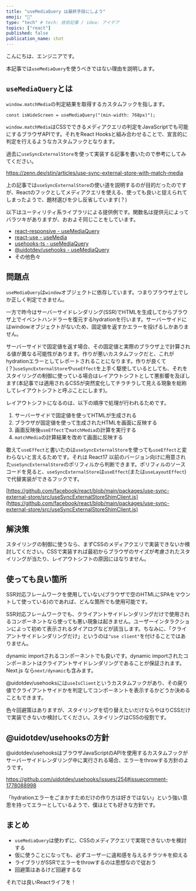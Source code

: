 ```yaml
---
title: "useMediaQuery は最終手段にしよう"
emoji: "📵"
type: "tech" # tech: 技術記事 / idea: アイデア
topics: ["react"]
published: false
publication_name: chot
---
```


こんにちは、エンジニアです。

本記事では`useMediaQuery`を使うべきではない理由を説明します。

## `useMediaQuery`とは

`window.matchMedia`の判定結果を取得するカスタムフックを指します。

```tsx
const isWideScreen = useMediaQuery("(min-width: 768px)");
```

`window.matchMedia`はCSSでできるメディアクエリの判定をJavaScriptでも可能にするブラウザAPIです。それをReact Hooksと組み合わせることで、宣言的に判定を行えるようなカスタムフックとなります。

過去に`useSyncExternalStore`を使って実装する記事を書いたので参考にしてみてください。

https://zenn.dev/stin/articles/use-sync-external-store-with-match-media

上の記事では`useSyncExternalStore`の使い道を説明するのが目的だったのですが、Reactのフックとしてメディアクエリを使える、使っても良いと捉えられてしまったようで、題材選びを少し反省しています(？)

以下はユーティリティ系ライブラリによる提供例です。関数名は提供元によってバラツキがありますが、おおよそ同じことをしています。

- [react-responsive - useMediaQuery](https://github.com/yocontra/react-responsive/blob/516ef9b9b39966f399356c1389bf871321846b1a/src/useMediaQuery.ts)
- [react-use - useMedia](https://github.com/streamich/react-use/blob/ade8d3905f544305515d010737b4ae604cc51024/src/useMedia.ts)
- [usehooks-ts - useMediaQuery](https://github.com/juliencrn/usehooks-ts/blob/20667273744a22dd2cd2c48c38cd3c10f254ae47/packages/usehooks-ts/src/useMediaQuery/useMediaQuery.ts)
- [@uidotdev/usehooks - useMediaQuery](https://github.com/uidotdev/usehooks/blob/90fbbb4cc085e74e50c36a62a5759a40c62bb98e/index.js#L785-L857)
- その他色々

## 問題点

`useMediaQuery`は`window`オブジェクトに依存しています。つまりブラウザ上でしか正しく判定できません。

一方で昨今はサーバーサイドレンダリング(SSR)でHTMLを生成してからブラウザ上でイベントハンドラーを復元するhydrationを行います。サーバーサイドにはwindowオブジェクトがないため、固定値を返すかエラーを投げるしかありません。

サーバーサイドで固定値を返す場合、その固定値と実際のブラウザ上で計算される値が異なる可能性があります。作りが悪いカスタムフックだと、これがhydrationエラーとしてレポートされることになります。作りが良くて(？)`useSyncExternalStore`や`useEffect`を上手く駆使しているとしても、それをスタイリングの制御に使っている場合はレイアウトシフトとして悪影響を及ぼします(本記事では適用されるCSSが突然変化してチラチラして見える現象を総称してレイアウトシフトと呼ぶことにします)。

レイアウトシフトになるのは、以下の順序で処理が行われるためです。

1. サーバーサイドで固定値を使ってHTMLが生成される
2. ブラウザが固定値を使って生成されたHTMLを画面に反映する
3. 画面反映後`useEffect`で`matchMedia`の計算を実行する
4. `matchMedia`の計算結果を改めて画面に反映する

敢えて`useEffect`と書いたのは`useSyncExternalStore`を使っても`useEffect`と変わらないと言えるためです。それは React17 以前のバージョン向けに用意された`useSyncExternalStore`のポリフィルから判断できます。ポリフィルのソースコードを見ると、`useSyncExternalStore`は`useEffect`(または`useLayoutEffect`)で代替実装ができるフックです。

[https://github.com/facebook/react/blob/main/packages/use-sync-external-store/src/useSyncExternalStoreShimClient.js](https://github.com/facebook/react/blob/main/packages/use-sync-external-store/src/useSyncExternalStoreShimClient.js)

## 解決策

スタイリングの制御に使うなら、まずCSSのメディアクエリで実装できないか検討してください。CSSで実装すれば最初からブラウザのサイズが考慮されたスタイリングが当たり、レイアウトシフトの原因にはなりません。

## 使っても良い箇所

SSR対応フレームワークを使用していない(ブラウザで空のHTMLにSPAをマウントして使っている)のであれば、どんな箇所でも使用可能です。

SSR対応フレームワークでも、クライアントサイドレンダリングだけで使用されるコンポーネントなら使っても悪い現象は起きません。ユーザーインタラクションによって初めて表示されるダイアログなどが該当します。ちなみに、「クライアントサイドレンダリングだけ」というのは`"use client"`を付けることではありません。

dynamic importされるコンポーネントでも良いです。dynamic importされたコンポーネントはクライアントサイドレンダリングであることが保証されます。Next.js なら`next/dynamic`も含みます。

@uidotdev/usehooksには`useIsClient`というカスタムフックがあり、その戻り値でクライアントサイドかを判定してコンポーネントを表示するかどうか決めることもできます。

色々回避策はありますが、スタイリングを切り替えたいだけならやはりCSSだけで実装できないか検討してください。スタイリングはCSSの役割です。

## @uidotdev/usehooksの方針

@uidotdev/usehooksはブラウザJavaScriptのAPIを使用するカスタムフックがサーバーサイドレンダリング中に実行される場合、エラーをthrowする方針のようです。

https://github.com/uidotdev/usehooks/issues/254#issuecomment-1778088998

「hydrationエラーをごまかすためだけの作り方は好きではない」という強い意思を持ってエラーとしているようで、僕はとても好きな方針です。

## まとめ

- `useMediaQuery`は使わずに、CSSのメディアクエリで実現できないかを検討する
- 仮に使うことになっても、必ずユーザーに違和感を与えるチラツキを抑える
- ライブラリがSSRでエラーをthrowするのは思想なので従おう
- 回避策はあるけど回避するな

それでは良いReactライフを！
